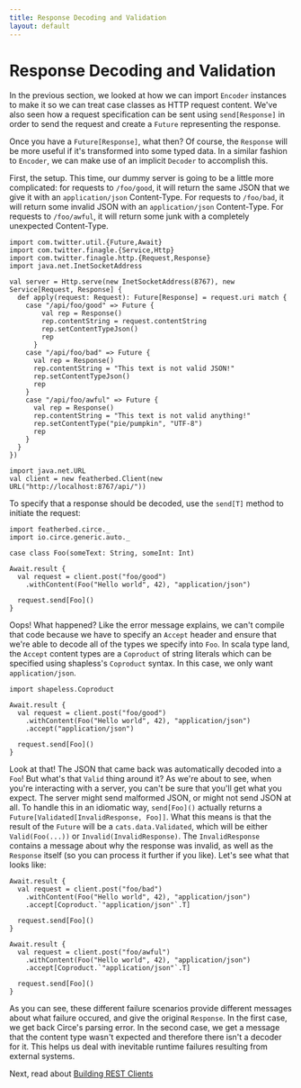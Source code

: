 ```yaml
---
title: Response Decoding and Validation
layout: default
---
```


# Response Decoding and Validation

In the previous section, we looked at how we can import `Encoder` instances to make it so we
can treat case classes as HTTP request content.  We've also seen how a request specification
can be sent using `send[Response]` in order to send the request and create a `Future` representing
the response.

Once you have a `Future[Response]`, what then?  Of course, the `Response` will be more useful if
it's transformed into some typed data.  In a similar fashion to `Encoder`, we can make use of
an implicit `Decoder` to accomplish this.

First, the setup.  This time, our dummy server is going to be a little more complicated: for
requests to `/foo/good`, it will return the same JSON that we give it with an `application/json`
Content-Type.  For requests to `/foo/bad`, it will return some invalid JSON with an `application/json`
Content-Type.  For requests to `/foo/awful`, it will return some junk with a completely
unexpected Content-Type.

```tut:book
import com.twitter.util.{Future,Await}
import com.twitter.finagle.{Service,Http}
import com.twitter.finagle.http.{Request,Response}
import java.net.InetSocketAddress

val server = Http.serve(new InetSocketAddress(8767), new Service[Request, Response] {
  def apply(request: Request): Future[Response] = request.uri match {
    case "/api/foo/good" => Future {
        val rep = Response()
        rep.contentString = request.contentString
        rep.setContentTypeJson()
        rep
      }
    case "/api/foo/bad" => Future {
      val rep = Response()
      rep.contentString = "This text is not valid JSON!"
      rep.setContentTypeJson()
      rep
    }
    case "/api/foo/awful" => Future {
      val rep = Response()
      rep.contentString = "This text is not valid anything!"
      rep.setContentType("pie/pumpkin", "UTF-8")
      rep
    }
  }
})

import java.net.URL
val client = new featherbed.Client(new URL("http://localhost:8767/api/"))
```

To specify that a response should be decoded, use the `send[T]` method to initiate the request:

```tut:book:nofail
import featherbed.circe._
import io.circe.generic.auto._

case class Foo(someText: String, someInt: Int)

Await.result {
  val request = client.post("foo/good")
    .withContent(Foo("Hello world", 42), "application/json")

  request.send[Foo]()
}
```

Oops! What happened? Like the error message explains, we can't compile that code because we have
to specify an `Accept` header and ensure that we're able to decode all of the types we specify
into `Foo`.  In scala type land, the `Accept` content types are a `Coproduct` of string literals
which can be specified using shapless's `Coproduct` syntax.  In this case, we only want `application/json`.

```tut:book
import shapeless.Coproduct

Await.result {
  val request = client.post("foo/good")
    .withContent(Foo("Hello world", 42), "application/json")
    .accept("application/json")

  request.send[Foo]()
}
```

Look at that!  The JSON that came back was automatically decoded into a `Foo`!  But what's that `Valid`
thing around it?  As we're about to see, when you're interacting with a server, you can't be sure that
you'll get what you expect.  The server might send malformed JSON, or might not send JSON at all. To
handle this in an idiomatic way, `send[Foo]()` actually returns a `Future[Validated[InvalidResponse, Foo]]`.
What this means is that the result of the `Future` will be a `cats.data.Validated`, which will be either
`Valid(Foo(...))` or `Invalid(InvalidResponse)`.  The `InvalidResponse` contains a message about why the
response was invalid, as well as the `Response` itself (so you can process it further if you like).
Let's see what that looks like:

```tut:book
Await.result {
  val request = client.post("foo/bad")
    .withContent(Foo("Hello world", 42), "application/json")
    .accept[Coproduct.`"application/json"`.T]

  request.send[Foo]()
}

Await.result {
  val request = client.post("foo/awful")
    .withContent(Foo("Hello world", 42), "application/json")
    .accept[Coproduct.`"application/json"`.T]

  request.send[Foo]()
}
```

As you can see, these different failure scenarios provide different messages about what failure occured,
and give the original `Response`.  In the first case, we get back Circe's parsing error.  In the second
case, we get a message that the content type wasn't expected and therefore there isn't a decoder for it.
This helps us deal with inevitable runtime failures resulting from external systems.

Next, read about [Building REST Clients](04-building-rest-clients.html)
